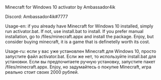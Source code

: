 Minecraft for Windows 10 activator by Ambassador4ik

Discord: Ambassador4ik#7777

Usage-en: if you already have Minecraft for Windows 10 installed, simply run activator.bat.
If not, use install.bat to install. If you prefer manual installation, go to /files/minecraft.appx 
and install the package. Enjoy, but consider buying minecraft, it is a game that is definetelly worth
its cost.

Usage-ru: если у вас уже установлен Minecraft для Windows 10, просто запустите файл activator.bat. 
Если же нет, то используйте install.bat для установки. Если вы предпочитаете ручную установку,
запустите пакет /files/minecraft.appx. Enjoy, но задумайтесь о покупке Minecraft, игра реально стоит
своих 2000 рублей.

